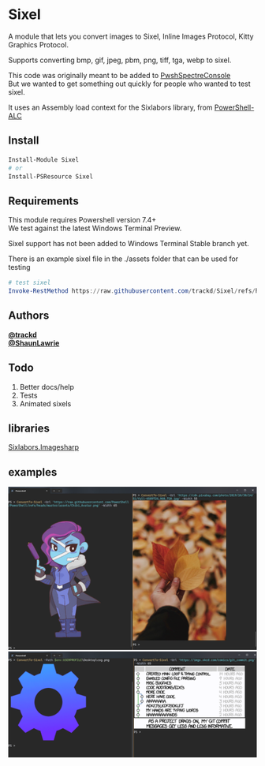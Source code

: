 ﻿# Sixel

A module that lets you convert images to Sixel, Inline Images Protocol, Kitty Graphics Protocol.

Supports converting bmp, gif, jpeg, pbm, png, tiff, tga, webp to sixel.  

This code was originally meant to be added to [PwshSpectreConsole](https://github.com/ShaunLawrie/PwshSpectreConsole)  
But we wanted to get something out quickly for people who wanted to test sixel.  

It uses an Assembly load context for the Sixlabors library, from [PowerShell-ALC](https://github.com/jborean93/PowerShell-ALC)  

## Install

```powershell
Install-Module Sixel
# or
Install-PSResource Sixel
```

## Requirements

This module requires Powershell version 7.4+  
We test against the latest Windows Terminal Preview.  

Sixel support has not been added to Windows Terminal Stable branch yet.  

There is an example sixel file in the ./assets folder that can be used for testing  

```powershell
# test sixel
Invoke-RestMethod https://raw.githubusercontent.com/trackd/Sixel/refs/heads/main/assets/chibi.six
```

## Authors

**[@trackd](https://github.com/trackd)**  
**[@ShaunLawrie](https://github.com/ShaunLawrie)**  

## Todo

1. Better docs/help
2. Tests
3. Animated sixels

## libraries

[Sixlabors.Imagesharp](https://github.com/SixLabors/ImageSharp)  

## examples

![Example](./assets/combo_example.png)  
![Example](./assets/cog_xkcd.png)  
